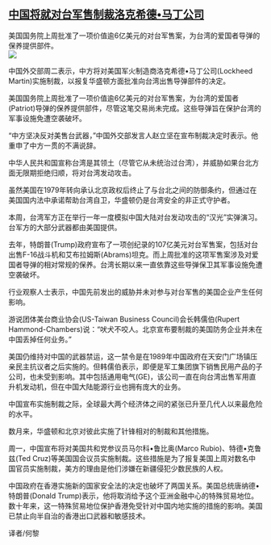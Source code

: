 <!--1594803115000-->
[中国将就对台军售制裁洛克希德•马丁公司](https://cn.ft.com/story/001088550?full=y)
------

<div></div><div class="story-lead">美国国务院上周批准了一项价值逾6亿美元的对台军售案，为台湾的爱国者导弹的保养提供部件。</div><div class=" story-image image"><img src="https://thumbor.ftacademy.cn/unsafe/1340x754/https://thumbor.ftacademy.cn/unsafe/picture/7/000097407_piclink.jpg"></div><div class="story-body"><div id="story-body-container"><p>中国外交部周二表示，中方将对美国军火制造商洛克希德•马丁公司(Lockheed Martin)实施制裁，以报复华盛顿方面批准向台湾出售导弹部件的决定。</p><p>美国国务院上周批准了一项价值逾6亿美元的对台军售案，为台湾的爱国者(Patriot)导弹的保养提供部件，尽管这笔交易尚未完成。这些导弹旨在保护台湾的军事设施免遭空袭破坏。</p><p>“中方坚决反对美售台武器，”中国外交部发言人赵立坚在宣布制裁决定时表示。他重申了中方一贯的不满说辞。</p><p>中华人民共和国宣称台湾是其领土（尽管它从未统治过台湾），并威胁如果台北方面无限期拒绝归顺，将对台湾发动攻击。</p><div  data-o-ads-name="mpu-middle1" class="o-ads in-article-advert" data-o-ads-formats-default="false"  data-o-ads-formats-small="FtcMobileMpu"  data-o-ads-formats-medium="FtcMpu" data-o-ads-formats-large="FtcMpu" data-o-ads-formats-extra="FtcMpu" data-o-ads-targeting="cnpos=middle1;" data-cy='[{"devices":["PC","iPhoneWeb","AndroidWeb","iPhoneApp","AndroidApp"],"pattern":"MPU","position":"Middle1","container":"mpuInStory"}]'></div><p>虽然美国在1979年转向承认北京政权后终止了与台北之间的防御条约，但通过在美国国内法中承诺帮助台湾自卫，华盛顿仍是台湾安全的非正式守护者。</p><p>本周，台湾军方正在举行一年一度模拟中国大陆对台发动攻击的“汉光”实弹演习。台军方的大部分武器都由美国提供。</p><p>去年，特朗普(Trump)政府宣布了一项创纪录的107亿美元对台军售案，包括对台出售F-16战斗机和艾布拉姆斯(Abrams)坦克。而上周批准的这项军售案涉及对爱国者导弹的相对常规的保养。台湾长期以来一直依靠这些导弹保卫其军事设施免遭空袭破坏。</p><p>行业观察人士表示，中国先前发出的威胁并未对参与对台军售的美国企业产生任何影响。</p><p>游说团体美台商业协会(US-Taiwan Business Council)会长韩儒伯(Rupert Hammond-Chambers)说：“吠犬不咬人。北京宣布要制裁的美国防务企业并未在中国丢掉任何业务。”</p><p>美国仍维持对中国的武器禁运，这一禁令是在1989年中国政府在天安门广场镇压亲民主抗议者之后实施的。但韩儒伯表示，即便是军工集团旗下销售民用产品的子公司，也未受到影响。其中包括通用电气(GE)，该公司一直在向台湾出售军用直升机发动机，但在中国大陆能源行业也拥有庞大的业务。</p><div data-o-ads-name="mpu-middle2" class="o-ads in-article-advert" data-o-ads-formats-default="false"  data-o-ads-formats-small="FtcMobileMpu"  data-o-ads-formats-medium="false" data-o-ads-formats-large="false" data-o-ads-formats-extra="false" data-o-ads-targeting="cnpos=middle2;" data-cy='[{"devices":["iPhoneWeb","AndroidWeb","iPhoneApp","AndroidApp"],"pattern":"MPU","position":"Middle2","container":"mpuInStory"}]'></div><p>中国宣布实施制裁之际，全球最大两个经济体之间的紧张已升至几代人以来最危险的水平。</p><p>数月来，华盛顿和北京对彼此实施了针锋相对的制裁和其他措施。</p><p>周一，中国宣布将对美国共和党参议员马尔科•鲁比奥(Marco Rubio)、特德•克鲁兹(Ted Cruz)等美国国会议员实施制裁。这些措施是为了报复美国上周对数名中国官员实施制裁，美方的理由是他们涉嫌在新疆侵犯少数民族的人权。</p><p>中国政府在香港实施新的国家安全法的决定也破坏了两国关系。美国总统唐纳德•特朗普(Donald Trump)表示，他将取消给予这个亚洲金融中心的特殊贸易地位。数十年来，这一特殊贸易地位保护香港免受针对中国内地实施的措施的影响。美国已禁止向半自治的香港出口武器和敏感技术。</p><p>译者/何黎</p></div><div class="clearfloat"></div></div>
